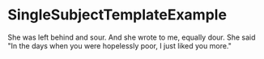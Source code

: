 # SingleSubjectTemplateExample
She was left behind and sour. And she wrote to me, equally dour.  She said "In the days when you were hopelessly poor, I just liked you more."
